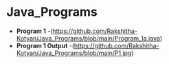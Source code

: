 # Java_Programs

- **Program 1** -(https://github.com/Rakshitha-Kotyan/Java_Programs/blob/main/Program_1a.java)
- **Program 1 Output** -(https://github.com/Rakshitha-Kotyan/Java_Programs/blob/main/P1.jpg)
